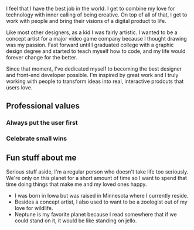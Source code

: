 I feel that I have the best job in the world. I get to combine my love for technology with inner calling of being creative. On top of all of that, I get to work with people and bring their visions of a digital product to life.

Like most other designers, as a kid I was fairly artistic. I wanted to be a concept artist for a major video game company because I thought drawing was my passion. Fast forward until I graduated college with a graphic design degree and started to teach myself how to code, and my life would forever change for the better.

Since that moment, I've dedicated myself to becoming the best designer and front-end developer possible. I'm inspired by great work and I truly working with people to transform ideas into real, interactive prodcuts that users love.

## Professional values

### Always put the user first

### Celebrate small wins

## Fun stuff about me

Serious stuff aside, I'm a regular person who doesn't take life too seriously. We're only on this planet for a short amount of time so I want to spend that time doing things that make me and my loved ones happy.

- I was born in Iowa but was raised in Minnesota where I currently reside.
- Besides a concept artist, I also used to want to be a zoologist out of my love for wildlife.
- Neptune is my favorite planet because I read somewhere that if we could stand on it, it would be like standing on jello.
